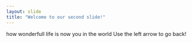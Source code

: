 ```yaml
---
layout: slide
title: "Welcome to our second slide!"
---
```

how wonderfull life is now you in the world
Use the left arrow to go back!
